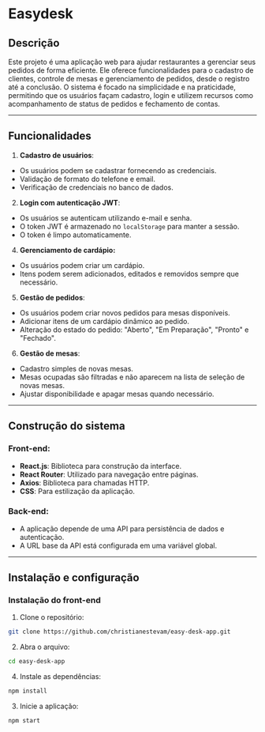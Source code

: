 # Easydesk

## Descrição
Este projeto é uma aplicação web para ajudar restaurantes a gerenciar seus pedidos de forma eficiente. Ele oferece funcionalidades para o cadastro de clientes, controle de mesas e gerenciamento de pedidos, desde o registro até a conclusão. O sistema é focado na simplicidade e na praticidade, permitindo que os usuários façam cadastro, login e utilizem recursos como acompanhamento de status de pedidos e fechamento de contas.

---
## Funcionalidades
1. **Cadastro de usuários**:
- Os usuários podem se cadastrar fornecendo as credenciais.
- Validação de formato do telefone e email.
- Verificação de credenciais no banco de dados.

2. **Login com autenticação JWT**:
- Os usuários se autenticam utilizando e-mail e senha.
- O token JWT é armazenado no `localStorage` para manter a sessão.
- O token é limpo automaticamente.

4. **Gerenciamento de cardápio:**
- Os usuários podem criar um cardápio.
- Itens podem serem adicionados, editados e removidos sempre que necessário.

5. **Gestão de pedidos**:
- Os usuários podem criar novos pedidos para mesas disponíveis.
- Adicionar itens de um cardápio dinâmico ao pedido.
- Alteração do estado do pedido: "Aberto", "Em Preparação", "Pronto" e "Fechado".

6. **Gestão de mesas**:
- Cadastro simples de novas mesas.
- Mesas ocupadas são filtradas e não aparecem na lista de seleção de novas mesas.
- Ajustar disponibilidade e apagar mesas quando necessário.

---
## Construção do sistema
### Front-end:
- **React.js**: Biblioteca para construção da interface.
- **React Router**: Utilizado para navegação entre páginas.
- **Axios**: Biblioteca para chamadas HTTP.
- **CSS**: Para estilização da aplicação.
### Back-end:
- A aplicação depende de uma API para persistência de dados e autenticação.
- A URL base da API está configurada em uma variável global.

---
## Instalação e configuração
### Instalação do front-end
1. Clone o repositório:
```bash
git clone https://github.com/christianestevam/easy-desk-app.git
```

2. Abra o arquivo:
```bash
cd easy-desk-app
```

4. Instale as dependências:
```bash
npm install
```

3. Inicie a aplicação:
```bash
npm start
```
